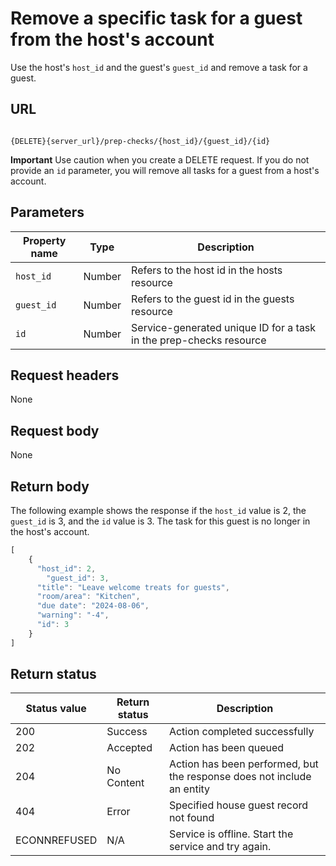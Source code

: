 # Remove a specific task for a guest from the host's account

Use the host's `host_id` and the guest's `guest_id` and remove a task for a guest.

## URL

```shell

{DELETE}{server_url}/prep-checks/{host_id}/{guest_id}/{id}

```

**Important** Use caution when you create a DELETE request.  If you do not provide an `id` parameter, you will remove all tasks for a guest from a host's account.

## Parameters

| Property name | Type | Description |
| ------------- | ----------- | ----------- |
| `host_id` | Number | Refers to the host id in the hosts resource |
| `guest_id` | Number |Refers to the guest id in the guests resource |
| `id` | Number | Service-generated unique ID for a task in the prep-checks resource|

## Request headers

None

## Request body

None

## Return body

The following example shows the response if the `host_id` value is 2, the `guest_id` is 3, and the `id` value is 3. The task for this guest is no longer in the host's account.

```js
[
    {
      "host_id": 2,
	    "guest_id": 3,
      "title": "Leave welcome treats for guests",
      "room/area": "Kitchen",
      "due date": "2024-08-06",
      "warning": "-4",
      "id": 3
    }
]
```

## Return status

| Status value | Return status | Description |
| ------------- | ----------- | ----------- |
| 200 | Success | Action completed successfully |
| 202 | Accepted| Action has been queued |
| 204 | No Content| Action has been performed, but the response does not include an entity |
| 404 | Error | Specified house guest record not found |
|  ECONNREFUSED | N/A | Service is offline. Start the service and try again. |
